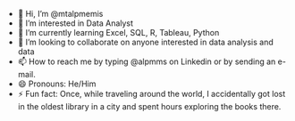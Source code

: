 - 👋 Hi, I’m @mtalpmemis
- 👀 I’m interested in Data Analyst
- 🌱 I’m currently learning Excel, SQL, R, Tableau, Python 
- 💞️ I’m looking to collaborate on anyone interested in data analysis and data
- 📫 How to reach me by typing @alpmms on Linkedin or by sending an e-mail.
- 😄 Pronouns: He/Him
- ⚡ Fun fact: Once, while traveling around the world, I accidentally got lost in the oldest library in a city and spent hours exploring the books there.

<!---
mtalpmemis/mtalpmemis is a ✨ special ✨ repository because its `README.md` (this file) appears on your GitHub profile.
You can click the Preview link to take a look at your changes.
--->

